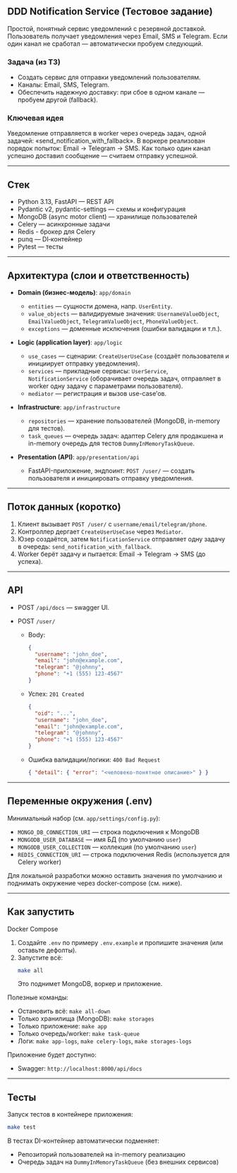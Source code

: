 ## DDD Notification Service (Тестовое задание)

Простой, понятный сервис уведомлений c резервной доставкой. Пользователь получает уведомления через Email, SMS и Telegram. Если один канал не сработал — автоматически пробуем следующий.

### Задача (из ТЗ)
- Создать сервис для отправки уведомлений пользователям.
- Каналы: Email, SMS, Telegram.
- Обеспечить надежную доставку: при сбое в одном канале — пробуем другой (fallback).

### Ключевая идея
Уведомление отправляется в worker через очередь задач, одной задачей: «send_notification_with_fallback». В воркере реализован порядок попыток: Email → Telegram → SMS. Как только один канал успешно доставил сообщение — считаем отправку успешной.

---

## Стек

- Python 3.13, FastAPI — REST API
- Pydantic v2, pydantic-settings — схемы и конфигурация
- MongoDB (async motor client) — хранилище пользователей
- Celery — асинхронные задачи
- Redis - брокер для Celery
- punq — DI‑контейнер
- Pytest — тесты

---

## Архитектура (слои и ответственность)

- **Domain (бизнес-модель)**: `app/domain`
  - `entities` — сущности домена, напр. `UserEntity`.
  - `value_objects` — валидируемые значения: `UsernameValueObject`, `EmailValueObject`, `TelegramValueObject`, `PhoneValueObject`.
  - `exceptions` — доменные исключения (ошибки валидации и т.п.).

- **Logic (application layer)**: `app/logic`
  - `use_cases` — сценарии: `CreateUserUseCase` (создаёт пользователя и инициирует отправку уведомления).
  - `services` — прикладные сервисы: `UserService`, `NotificationService` (оборачивает очередь задач, отправляет в worker одну задачу с параметрами пользователя).
  - `mediator` — регистрация и вызов use-case’ов.

- **Infrastructure**: `app/infrastructure`
  - `repositories` — хранение пользователей (MongoDB, in-memory для тестов).
  - `task_queues` — очередь задач: адаптер Celery для продакшена и in-memory очередь для тестов `DummyInMemoryTaskQueue`.

- **Presentation (API)**: `app/presentation/api`
  - FastAPI-приложение, эндпоинт: `POST /user/` — создать пользователя и инициировать отправку уведомления.

---

## Поток данных (коротко)
1) Клиент вызывает `POST /user/` c `username/email/telegram/phone`.
2) Контроллер дергает `CreateUserUseCase` через `Mediator`.
3) Юзер создаётся, затем `NotificationService` отправляет одну задачу в очередь: `send_notification_with_fallback`.
4) Worker берёт задачу и пытается: Email → Telegram → SMS (до успеха).

---

## API

- POST `/api/docs` — swagger UI.

- POST `/user/`
  - Body:
    ```json
    {
      "username": "john_doe",
      "email": "john@example.com",
      "telegram": "@johnny",
      "phone": "+1 (555) 123-4567"
    }
    ```
  - Успех: `201 Created`
    ```json
    {
      "oid": "...",
      "username": "john_doe",
      "email": "john@example.com",
      "telegram": "@johnny",
      "phone": "+1 (555) 123-4567"
    }
    ```
  - Ошибка валидации/логики: `400 Bad Request`
    ```json
    { "detail": { "error": "<человеко-понятное описание>" } }
    ```

---

## Переменные окружения (.env)

Минимальный набор (см. `app/settings/config.py`):

- `MONGO_DB_CONNECTION_URI` — строка подключения к MongoDB
- `MONGODB_USER_DATABASE` — имя БД (по умолчанию `user`)
- `MONGODB_USER_COLLECTION` — коллекция (по умолчанию `user`)
- `REDIS_CONNECTION_URI` — строка подключения Redis (используется для Celery worker)

Для локальной разработки можно оставить значения по умолчанию и поднимать окружение через docker-compose (см. ниже).

---

## Как запустить

Docker Compose

1) Создайте `.env` по примеру `.env.example` и пропишите значения (или оставьте дефолты).
2) Запустите всё:
   ```bash
   make all
   ```
   Это поднимет MongoDB, воркер и приложение.

Полезные команды:
- Остановить всё: `make all-down`
- Только хранилища (MongoDB): `make storages`
- Только приложение: `make app`
- Только очередь/worker: `make task-queue`
- Логи: `make app-logs`, `make celery-logs`, `make storages-logs`

Приложение будет доступно:
- Swagger: `http://localhost:8000/api/docs`

---

## Тесты

Запуск тестов в контейнере приложения:
```bash
make test
```

В тестах DI-контейнер автоматически подменяет:
- Репозиторий пользователей на in-memory реализацию
- Очередь задач на `DummyInMemoryTaskQueue` (без внешних сервисов)
